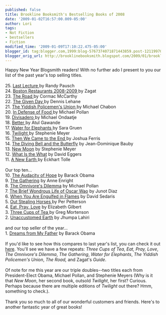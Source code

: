 ```yaml
---
published: false
title: Brookline Booksmith's Bestselling Books of 2008
date: '2009-01-02T16:57:00.009-05:00'
author: Lori
tags:
- Not Fiction
- bestsellers
- Fiction
modified_time: '2009-01-09T17:10:22.475-05:00'
blogger_id: tag:blogger.com,1999:blog-5767374071871443859.post-1211997063177380912
blogger_orig_url: http://brooklinebooksmith.blogspot.com/2009/01/brookline-booksmiths-bestselling-books.html
---
```


Happy New Year <span class="blsp-spelling-error" id="SPELLING_ERROR_0">Blogsmith</span> readers! With no further ado I present to you our list of the past year's top selling titles.<br /><br />25. <a href="http://brookline.booksense.com/NASApp/store/Product?s=showproduct&amp;isbn=9781401323257">Last Lecture </a>by Randy <span class="blsp-spelling-error" id="SPELLING_ERROR_1">Pausch</span><br />24. <a href="http://brookline.booksense.com/NASApp/store/Product?s=showproduct&amp;isbn=9781570069635">Boston Restaurants 2008-2009 </a>by <span class="blsp-spelling-error" id="SPELLING_ERROR_2">Zagat</span><br />23. <a href="http://brookline.booksense.com/NASApp/store/Product?s=showproduct&amp;isbn=9780307387899">The Road </a>by <span class="blsp-spelling-error" id="SPELLING_ERROR_3">Cormac</span> McCarthy<br />22. <a href="http://brookline.booksense.com/NASApp/store/Product?s=showproduct&amp;isbn=9780688163181">The Given Day </a>by Dennis <span class="blsp-spelling-error" id="SPELLING_ERROR_4">Lehane</span><br />21. <a href="http://brookline.booksense.com/NASApp/store/Product?s=showproduct&amp;isbn=9780007149834">The Yiddish <span class="blsp-spelling-error" id="SPELLING_ERROR_5">Policemen's</span> Union </a>by Michael <span class="blsp-spelling-error" id="SPELLING_ERROR_6">Chabon</span><br />20. <a href="http://brookline.booksense.com/NASApp/store/Product?s=showproduct&amp;isbn=9781594201455">In Defense of Food </a>by Michael <span class="blsp-spelling-error" id="SPELLING_ERROR_7">Pollan</span><br />19. <a href="http://brookline.booksense.com/NASApp/store/Product?s=showproduct&amp;isbn=9780307279323"><span class="blsp-spelling-error" id="SPELLING_ERROR_8">Divisadero</span> </a>by Michael <span class="blsp-spelling-error" id="SPELLING_ERROR_9">Ondaatje</span><br />18. <a href="http://brookline.booksense.com/NASApp/store/Product?s=showproduct&amp;isbn=9780312427658">Better </a>by <span class="blsp-spelling-error" id="SPELLING_ERROR_10">Atul</span> <span class="blsp-spelling-error" id="SPELLING_ERROR_11">Gawande</span><br />17. <a href="http://brookline.booksense.com/NASApp/store/Product?s=showproduct&amp;isbn=9781565125605">Water for Elephants </a>by Sara <span class="blsp-spelling-error" id="SPELLING_ERROR_12">Gruen</span><br />16. <a href="http://brookline.booksense.com/NASApp/store/Product?s=showproduct&amp;isbn=9780316015844">Twilight </a>by Stephenie Meyer<br />15. <a href="http://brookline.booksense.com/NASApp/store/Product?s=showproduct&amp;isbn=9780316016391">Then We Came to the End </a>by Joshua Ferris<br />14. <a href="http://brookline.booksense.com/NASApp/store/Product?s=showproduct&amp;isbn=9780375701214">The Diving Bell and the Butterfly</a> by Jean-Dominique <span class="blsp-spelling-error" id="SPELLING_ERROR_13">Bauby</span><br />13. <a href="http://brookline.booksense.com/NASApp/store/Product?s=showproduct&amp;isbn=9780316024969">New Moon</a> by Stephenie Meyer<br />12. <a href="http://brookline.booksense.com/NASApp/store/Product?s=showproduct&amp;isbn=9780307385901">What Is the What</a> by David <span class="blsp-spelling-error" id="SPELLING_ERROR_14">Eggers</span><br />11. <a href="http://brookline.booksense.com/NASApp/store/Product?s=showproduct&amp;isbn=9780452289963">A New Earth </a>by <span class="blsp-spelling-error" id="SPELLING_ERROR_15">Eckhart</span> <span class="blsp-spelling-error" id="SPELLING_ERROR_16">Tolle</span><br /><br />Our top ten...<br />10. <a href="http://brookline.booksense.com/NASApp/store/Product?s=showproduct&amp;isbn=9780307237705">The Audacity of Hope</a> by Barack Obama<br />9. <a href="http://brookline.booksense.com/NASApp/store/Product?s=showproduct&amp;isbn=9780802170392">The Gathering</a> by Anne <span class="blsp-spelling-error" id="SPELLING_ERROR_17">Enright</span><br />8. <a href="http://brookline.booksense.com/NASApp/store/Product?s=showproduct&amp;isbn=9780143038580">The Omnivore's Dilemma</a> by Michael <span class="blsp-spelling-error" id="SPELLING_ERROR_18">Pollan</span><br />7. <a href="http://brookline.booksense.com/NASApp/store/Product?s=showproduct&amp;isbn=9781594483295">The Brief Wondrous Life of Oscar <span class="blsp-spelling-error" id="SPELLING_ERROR_19">Wao</span></a> by <span class="blsp-spelling-error" id="SPELLING_ERROR_20">Junot</span> <span class="blsp-spelling-error" id="SPELLING_ERROR_21">Diaz</span><br />6. <a href="http://brookline.booksense.com/NASApp/store/Product?s=showproduct&amp;isbn=9780316143479">When You Are Engulfed in Flames</a> by David <span class="blsp-spelling-error" id="SPELLING_ERROR_22">Sedaris</span><br />5. <a href="http://brookline.booksense.com/NASApp/store/Product?s=showproduct&amp;isbn=9780312427085">Out Stealing Horses </a>by Per <span class="blsp-spelling-error" id="SPELLING_ERROR_23">Petterson</span><br />4. <a href="http://brookline.booksense.com/NASApp/store/Product?s=showproduct&amp;isbn=9780143038412">Eat, Pray, Love</a> by Elizabeth Gilbert<br />3. <a href="http://brookline.booksense.com/NASApp/store/Product?s=showproduct&amp;isbn=9780143038252">Three Cups of Tea </a>by Greg <span class="blsp-spelling-error" id="SPELLING_ERROR_24">Mortenson</span><br />2. <a href="http://brookline.booksense.com/NASApp/store/Product?s=showproduct&amp;isbn=9780307265739">Unaccustomed Earth</a> by <span class="blsp-spelling-error" id="SPELLING_ERROR_25">Jhumpa</span> <span class="blsp-spelling-error" id="SPELLING_ERROR_26">Lahiri</span><br /><br />and our top seller of the year...<br />1. <a href="http://brookline.booksense.com/NASApp/store/Product?s=showproduct&amp;isbn=9781400082773">Dreams from My Father</a> by Barack Obama<br /><br />If you'd like to see how this compares to last year's list, you can check it out <a href="http://brooklinebooksmith.blogspot.com/2008/01/our-bestselling-titles-of-2007.html">here</a>. You'll see we have a few repeats: <em>Three Cups of Tea</em>, <em>Eat, Pray, Love</em>, <em>The Omnivore's Dilemma</em>, <em>The Gathering</em>, <em>Water for Elephants</em>, <em>The Yiddish <span class="blsp-spelling-error" id="SPELLING_ERROR_27">Policemen's</span> Union</em>, <em>The Road, </em>and<em> </em><span class="blsp-spelling-error" id="SPELLING_ERROR_28">Zagat's</span> <em>Guide</em>.<br /><br />Of note for me this year are our triple doubles--two titles each from President-Elect Obama, Michael <span class="blsp-spelling-error" id="SPELLING_ERROR_29">Pollan</span>, and Stephenie Meyers (Why is it that <em>New Moon</em>, her second book, outsold <em>Twilight</em>, her first? Curious. Perhaps because there are multiple editions of <em>Twilight</em> out there? <span class="blsp-spelling-error" id="SPELLING_ERROR_30">Hmm</span>, something to check.).<br /><br />Thank you so much to all of our wonderful customers and friends. Here's to another fantastic year of great books!